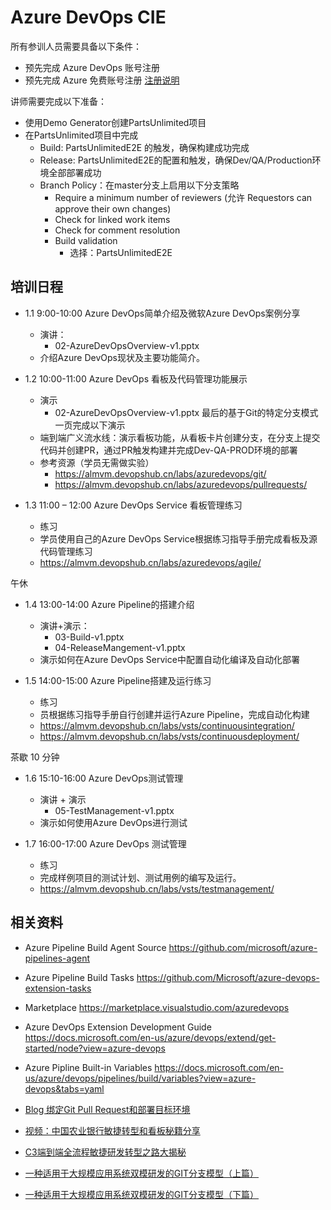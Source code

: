 # Azure DevOps CIE

所有参训人员需要具备以下条件：

- 预先完成 Azure DevOps 账号注册
- 预先完成 Azure 免费账号注册 [注册说明](./GlobalAzureUSD200FreeAccount.pdf)

讲师需要完成以下准备：

- 使用Demo Generator创建PartsUnlimited项目
- 在PartsUnlimited项目中完成
  - Build: PartsUnlimitedE2E 的触发，确保构建成功完成
  - Release: PartsUnlimitedE2E的配置和触发，确保Dev/QA/Production环境全部部署成功
  - Branch Policy：在master分支上启用以下分支策略
    - Require a minimum number of reviewers (允许 Requestors can approve their own changes)
    - Check for linked work items
    - Check for comment resolution
    - Build validation
      - 选择：PartsUnlimitedE2E

## 培训日程

- 1.1 9:00-10:00 Azure DevOps简单介绍及微软Azure DevOps案例分享
  - 演讲：
    - 02-AzureDevOpsOverview-v1.pptx
  - 介绍Azure DevOps现状及主要功能简介。

- 1.2 10:00-11:00 Azure DevOps 看板及代码管理功能展示
  - 演示
    - 02-AzureDevOpsOverview-v1.pptx 最后的基于Git的特定分支模式一页完成以下演示
  - 端到端广义流水线：演示看板功能，从看板卡片创建分支，在分支上提交代码并创建PR，通过PR触发构建并完成Dev-QA-PROD环境的部署
  - 参考资源（学员无需做实验）
    - <https://almvm.devopshub.cn/labs/azuredevops/git/>
    - <https://almvm.devopshub.cn/labs/azuredevops/pullrequests/>

- 1.3 11:00 – 12:00 Azure DevOps Service 看板管理练习
  - 练习
  - 学员使用自己的Azure DevOps Service根据练习指导手册完成看板及源代码管理练习
  - <https://almvm.devopshub.cn/labs/azuredevops/agile/>

午休

- 1.4 13:00-14:00 Azure Pipeline的搭建介绍
  - 演讲+演示：
    - 03-Build-v1.pptx
    - 04-ReleaseMangement-v1.pptx
  - 演示如何在Azure DevOps Service中配置自动化编译及自动化部署

- 1.5 14:00-15:00 Azure Pipeline搭建及运行练习
  - 练习
  - 员根据练习指导手册自行创建并运行Azure Pipeline，完成自动化构建
  - <https://almvm.devopshub.cn/labs/vsts/continuousintegration/>
  - <https://almvm.devopshub.cn/labs/vsts/continuousdeployment/>

茶歇 10 分钟

- 1.6 15:10-16:00 Azure DevOps测试管理
  - 演讲 + 演示
    - 05-TestManagement-v1.pptx
  - 演示如何使用Azure DevOps进行测试

- 1.7 16:00-17:00 Azure DevOps 测试管理
  - 练习
  - 完成样例项目的测试计划、测试用例的编写及运行。
  - <https://almvm.devopshub.cn/labs/vsts/testmanagement/>

## 相关资料

- Azure Pipeline Build Agent Source <https://github.com/microsoft/azure-pipelines-agent>
- Azure Pipeline Build Tasks <https://github.com/Microsoft/azure-devops-extension-tasks>
- Marketplace <https://marketplace.visualstudio.com/azuredevops>
- Azure DevOps Extension Development Guide <https://docs.microsoft.com/en-us/azure/devops/extend/get-started/node?view=azure-devops>
- Azure Pipline Built-in Variables <https://docs.microsoft.com/en-us/azure/devops/pipelines/build/variables?view=azure-devops&tabs=yaml>

- [Blog 绑定Git Pull Request和部署目标环境](https://devopshub.cn/2018/05/03/git-pull-request-binding-to-target-environment/)

- [视频：中国农业银行敏捷转型和看板秘籍分享](https://mp.weixin.qq.com/s?__biz=MzA5NzU3Njc5Mw==&mid=2651203177&idx=1&sn=85aef93f6d2f94dbf5157562983f7f63&chksm=8b6c345fbc1bbd494ac8f8e048e4fd105567fbb5078469f9c528e5f823cb4a4e91099b4b833f&mpshare=1&scene=1&srcid=1027QlkAX6kV93FxFIpgTqMf&sharer_sharetime=1572148802075&sharer_shareid=0c3fa1c9154ead4beb54fbbaad0db1d0&key=ffa2fa9c0f0d785dbfad1869589618ba4779be923b34d8f5fe7307b6259aed07e077f70fef2fb2fa036deeae1703260cf1da21cad0bef206d22a59df2ba3f6fa3bbf079171e405a0b0d69d9554b95ff0&ascene=1&uin=MzgwNjc5MDk1&devicetype=Windows+10&version=62070152&lang=zh_CN&pass_ticket=XKVG3HeaMs%2FwKBsPzpgWGAK4SKEkdXbuc88z2c09OkyjqvSkkPi9El2tz6hI0%2Fq5)

- [C3端到端全流程敏捷研发转型之路大揭秘](https://mp.weixin.qq.com/s?__biz=MzA5NzU3Njc5Mw==&mid=2651203249&idx=1&sn=694137ffa07b2049aff364c1146d9704&chksm=8b6c3487bc1bbd9101147a19c53b8fb6e4240dd30143e38deb12299e5883c74d48624869eb7e&mpshare=1&scene=1&srcid=1027AF6eyBMIG5ezR62ulVrJ&sharer_sharetime=1572148819899&sharer_shareid=0c3fa1c9154ead4beb54fbbaad0db1d0&key=e224974e93afb4ccf53e1fb64b59631375020a93d43b1de7eabe89b53aa42fbed84d9e0b54a0f441d290f4c5a830a9fdafba79f91603da909b4dce088c8717281f5b320972a15d5e6e815922a8467a12&ascene=1&uin=MzgwNjc5MDk1&devicetype=Windows+10&version=62070152&lang=zh_CN&pass_ticket=XKVG3HeaMs%2FwKBsPzpgWGAK4SKEkdXbuc88z2c09OkyjqvSkkPi9El2tz6hI0%2Fq5)

- [一种适用于大规模应用系统双模研发的GIT分支模型（上篇）](https://mp.weixin.qq.com/s?__biz=MzA5NzU3Njc5Mw==&mid=2651202659&idx=1&sn=656942ce084d0a6dcabfdfdec3c4635a&chksm=8b6c3655bc1bbf431d19eb5500758b830e612124367db59b32d228822a1d81853f8ee833163f&mpshare=1&scene=1&srcid=1027dkBB5YtxHsGyTL6meKn6&sharer_sharetime=1572148833518&sharer_shareid=0c3fa1c9154ead4beb54fbbaad0db1d0&key=3ea340d47a674ce8c5143f81676e3f637c581f63b8b43f3aee32e29aabc869d5e36f86bc3b47ad025de2346ef929891186169a014023191c61c2bdd5eea6b1a0b0eecfc800c9219dd0a9a2802c8b387f&ascene=1&uin=MzgwNjc5MDk1&devicetype=Windows+10&version=62070152&lang=zh_CN&pass_ticket=XKVG3HeaMs%2FwKBsPzpgWGAK4SKEkdXbuc88z2c09OkyjqvSkkPi9El2tz6hI0%2Fq5)

- [一种适用于大规模应用系统双模研发的GIT分支模型（下篇）](https://mp.weixin.qq.com/s?__biz=MzA5NzU3Njc5Mw==&mid=2651202676&idx=1&sn=96a3df0184621b69ee45aa420ce606a2&chksm=8b6c3642bc1bbf54d19823de63f0f0bdd3a5d6902968eb716e8fdf935da2acafe85a22f0655a&mpshare=1&scene=1&srcid=1027FQiElD3SBIvaRuMi8LIs&sharer_sharetime=1572148843660&sharer_shareid=0c3fa1c9154ead4beb54fbbaad0db1d0&key=ffa2fa9c0f0d785d50406532457ba9fd068a1159c207da20a9108ee1f9cac975bc8da81021c306cc169c54be92d7816eea106923a26723fb6f742c903e354bd303e77a9914eb996e8e4b0ee8f38268ca&ascene=1&uin=MzgwNjc5MDk1&devicetype=Windows+10&version=62070152&lang=zh_CN&pass_ticket=XKVG3HeaMs%2FwKBsPzpgWGAK4SKEkdXbuc88z2c09OkyjqvSkkPi9El2tz6hI0%2Fq5)
